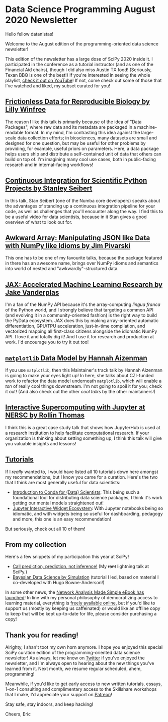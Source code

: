 # Data Science Programming August 2020 Newsletter

Hello fellow datanistas!

Welcome to the August edition
of the programming-oriented data science newsletter!

This edition of the newsletter has a large dose of SciPy 2020 inside it.
I participated in the conference as a tutorial instructor
(and as one of the Financial Aid chairs),
though I did also miss Austin TX food!
(Seriously, Texan BBQ is one of the best!)
If you're interested in seeing the whole playlist,
[check it out on YouTube](https://www.youtube.com/enthought)!
If not, come check out some of those that I've watched and liked,
my subset curated for you!

## [Frictionless Data for Reproducible Biology by Lilly Winfree](https://youtu.be/vZAi4OnfH-Q)

The reason I like this talk is primarily
because of the idea of "Data Packages",
where raw data and its metadata are packaged in a machine-readable format.
In my mind, I'm contrasting this idea against
the large-scale data collection efforts;
in biosciences, many datasets are small and designed for one question,
but may be useful for other problems by providing,
for example, useful priors on parameters.
Here, a data package helps users ship and
distribute a self-contained unit of data
that others can build on top of.
I'm imagining many cool use cases,
both in public-facing research and in internal-facing workflows!

## [Continuous Integration for Scientific Python Projects by Stanley Seibert](https://youtu.be/OAlr9vY5XLU)

In this talk, Stan Seibert (one of the Numba core developers)
speaks about the advantages of standing up
a continuous integration pipeline for your code,
as well as challenges that you'll encounter along the way.
I find this to be a useful video for data scientists,
because in it Stan gives a good overview of what to look out for.

## [Awkward Array: Manipulating JSON like Data with NumPy like Idioms by Jim Pivarski](https://youtu.be/WlnUF3LRBj4)

This one has to be one of my favourite talks,
because the package featured in there has an awesome name,
brings over NumPy idioms and semantics into world of nested
and "awkwardly"-structured data.

## [JAX: Accelerated Machine Learning Research by Jake Vanderplas](https://youtu.be/z-WSrQDXkuM)

I'm a fan of the NumPy API
because it's the array-computing _lingua franca_ of the Python world,
and I strongly believe that targeting a common API
(and evolving it in a community-oriented fashion)
is the right way to build the PyData ecosystem.
JAX does this by making array-oriented automatic differentiation,
GPU/TPU acceleration,
just-in-time compilation,
and vectorized mapping all first-class citizens
alongside the idiomatic NumPy API.
I love it and totally dig it!
And I use it for research and production at work.
I'd encourage you to try it out too!

## [`matplotlib` Data Model by Hannah Aizenman](https://youtu.be/XC0M76CmzHg)

If you use `matplotlib`, then this Maintainer's track talk by Hannah Aizenman
is going to make your eyes light up!
In here, she talks about CZI-funded work
to refactor the data model underneath `matplotlib`,
which will enable a _ton_ of really cool things downstream.
I'm not going to spoil it for you; check it out!
(And also check out the other _cool talks_ by the other maintainers!)

## [Interactive Supercomputing with Jupyter at NERSC by Rollin Thomas](https://youtu.be/nU-FDFrtOvM)

I think this is a great case study talk that shows how JupyterHub is used
at a research institution to help facilitate computational research.
If your organization is thinking about setting something up,
I think this talk will give you valuable insights and lessons!

## [Tutorials](https://www.youtube.com/playlist?list=PLYx7XA2nY5Gde-6QO98KUJ9iL_WW4rgYf)

If I _really_ wanted to, I would have listed all 10 tutorials down here amongst my recommendations,
but I know you came for a curation.
Here's the two that I think are most generally useful for data scientists:

- [Introduction to Conda for (Data) Scientists](https://youtu.be/qn5zfdJtcYc): This being such a foundational tool for distributing data science packages, I think it's work getting our mental models straightened out!
- [Jupyter Interactive Widget Ecosystem](https://youtu.be/8IYbdshUd9c): With Jupyter notebooks being so idiomatic, and with widgets being so useful for dashboarding, pedagogy and more, this one is an easy recommendation!

But seriously, check out all 10 of them!

## From my collection

Here's a few snippets of my participation this year at SciPy!

- [Call prediction, prediction, not inference!](https://youtu.be/VzRj55pas3I?t=435) (My ~~rant~~ lightning talk at SciPy.)
- [Bayesian Data Science by Simulation](https://youtu.be/8eh5A72hIWM) (tutorial I led, based on material I co-developed with Hugo Bowne-Anderson!)

In some other news, the [Network Analysis Made Simple eBook has launched](https://leanpub.com/nams)!
In line with my personal philosophy
of democratizing access to learning material,
everything is [freely available online](https://ericmjl.github.io/Network-Analysis-Made-Simple/index.html),
but if you'd like to support us (mostly by keeping us caffeinated)
or would like an offline copy to keep that will be kept up-to-date for life,
please consider purchasing a copy!

## Thank you for reading!

Alrighty, I shan't toot my own horn anymore.
I hope you enjoyed this special SciPy curation edition of the programming-oriented data science newsletter!
As always, let me know on [Twitter](twitter.com/ericmjl)
if you've enjoyed the newsletter,
and I'm always open to hearing about the new things you've learned from it.
Next month, we resume regular scheduled, ahem, programming!

Meanwhile, if you'd like to get early access to new written tutorials,
essays, 1-on-1 consulting and complimentary access to the Skillshare workshops that I make,
I'd appreciate your support on [Patreon](patreon.com/ericmjl)!

Stay safe, stay indoors, and keep hacking!

Cheers,
Eric
